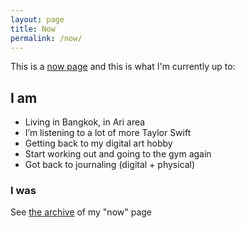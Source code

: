 ```yaml
---
layout: page
title: Now
permalink: /now/
---
```


This is a [now page](https://nownownow.com/about#how) and this is what I'm currently up to:

## I am

* Living in Bangkok, in Ari area
* I’m listening to a lot of more Taylor Swift
* Getting back to my digital art hobby
* Start working out and going to the gym again
* Got back to journaling (digital + physical)

### I was

See [the archive](/past) of my "now" page
